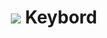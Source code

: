 <h1 align="center">
    <img src="https://img.icons8.com/office/80/000000/react.png"/>
    Keybord
</h1>
